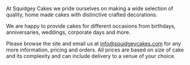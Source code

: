 At Squidgey Cakes we pride ourselves on making a wide selection of quality, home made cakes with distinctive crafted decorations.

We are happy to provide cakes for different occasions from birthdays, anniversaries, weddings, corporate days and more.

Please browse the site and email us at info@squidgeycakes.com for any more information, pricing and orders.  All prices are based on size of cake and its complexity and can include delivery to a venue of your choice.
